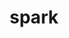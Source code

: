---
title: "spark"
layout: categories
permalink: /categories/spark
author_profile: true
taxonomy: LearnSpark
---